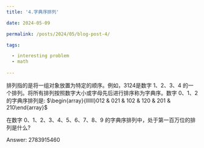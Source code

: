```yaml
---
title: '4.字典序排列'

date: 2024-05-09

permalink: /posts/2024/05/blog-post-4/

tags:

  - interesting problem
  - math
  
---
```


排列指的是将一组对象放置为特定的顺序。例如，3124是数字 $1 、 2 、 3 、 4$ 的一个排列。将所有排列按照数字大小或字母先后进行排序称为字典序。数字 $0 、 1 、 2$ 的字典序排列是:
$\begin{array}{llllll}012 & 021 & 102 & 120 & 201 & 210\end{array}$

在数字 $0 、 1 、 2 、 3 、 4 、 5 、 6 、 7 、 8 、 9$ 的字典序排列中，处于第一百万位的排列是什么?

Answer: 2783915460

